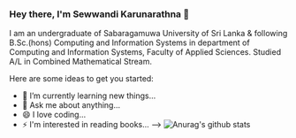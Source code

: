 ### Hey there, I'm Sewwandi Karunarathna 👋

I am an undergraduate of Sabaragamuwa University of Sri Lanka & following B.Sc.(hons) Computing and Information Systems in department of Computing and Information Systems, Faculty of Applied Sciences. Studied A/L in Combined Mathematical Stream.

Here are some ideas to get you started:

- 🌱 I’m currently learning new things...
- 💬 Ask me about anything...
- 😄 I love coding...
- ⚡ I'm interested in reading books...
-->
![Anurag's github stats](https://github-readme-stats.vercel.app/api?username=kushanisajinika&show_icons=true&theme=tokyonight)
